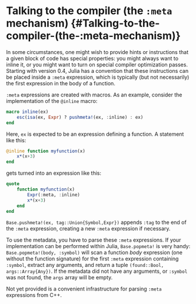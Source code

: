 
# Talking to the compiler (the `:meta` mechanism) {#Talking-to-the-compiler-(the-:meta-mechanism)}

In some circumstances, one might wish to provide hints or instructions that a given block of code has special properties: you might always want to inline it, or you might want to turn on special compiler optimization passes. Starting with version 0.4, Julia has a convention that these instructions can be placed inside a `:meta` expression, which is typically (but not necessarily) the first expression in the body of a function.

`:meta` expressions are created with macros. As an example, consider the implementation of the `@inline` macro:

```julia
macro inline(ex)
    esc(isa(ex, Expr) ? pushmeta!(ex, :inline) : ex)
end
```


Here, `ex` is expected to be an expression defining a function. A statement like this:

```julia
@inline function myfunction(x)
    x*(x+3)
end
```


gets turned into an expression like this:

```julia
quote
    function myfunction(x)
        Expr(:meta, :inline)
        x*(x+3)
    end
end
```


`Base.pushmeta!(ex, tag::Union{Symbol,Expr})` appends `:tag` to the end of the `:meta` expression, creating a new `:meta` expression if necessary.

To use the metadata, you have to parse these `:meta` expressions. If your implementation can be performed within Julia, `Base.popmeta!` is very handy: `Base.popmeta!(body, :symbol)` will scan a function _body_ expression (one without the function signature) for the first `:meta` expression containing `:symbol`, extract any arguments, and return a tuple `(found::Bool, args::Array{Any})`. If the metadata did not have any arguments, or `:symbol` was not found, the `args` array will be empty.

Not yet provided is a convenient infrastructure for parsing `:meta` expressions from C++.
